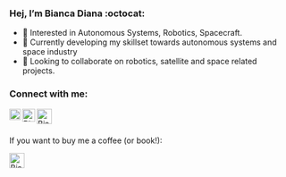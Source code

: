 ###  Hej, I’m Bianca Diana :octocat: 

- 👀 Interested in Autonomous Systems, Robotics, Spacecraft.
- 🌱 Currently developing my skillset towards autonomous systems and space industry
- 💞️ Looking to collaborate on robotics, satellite and space related projects. 

### Connect with me:

[<img align="left" alt="BiancaDT | Instagram" width="20px" src="https://www.freepnglogos.com/uploads/instagram-logos-png-images-free-download-5.png" />][instagram]
[<img align="left" alt="BiancaDT | Twitter" width="23px" src="https://www.freepnglogos.com/uploads/twitter-logo-png/twitter-logo-vector-png-clipart-1.png" />][twitter]
[<img align="left" alt="BiancaDT | LinkedIn" width="27px" src="https://www.freepnglogos.com/uploads/linkedin-in-logo-png-1.png" />][linkedin]

</br></br>

If you want to buy me a coffee (or book!):

[<img align="left" alt="BiancaDT | Coffee" width="27px" src="https://www.freepnglogos.com/uploads/coffee-png/coffee-and-beans-transparent-png-stickpng-1.png" />][coffee]

<!---
BiancaDT/BiancaDT is a ✨ special ✨ repository because its `README.md` (this file) appears on your GitHub profile.
You can click the Preview link to take a look at your changes.
--->






[linkedin]: https://www.linkedin.com/in/biancaturneanu/
[twitter]: https://twitter.com/curiousbiancat
[instagram]: https://www.instagram.com/biancat.diana/
[coffee]: https://www.buymeacoffee.com/BiancaDiana

